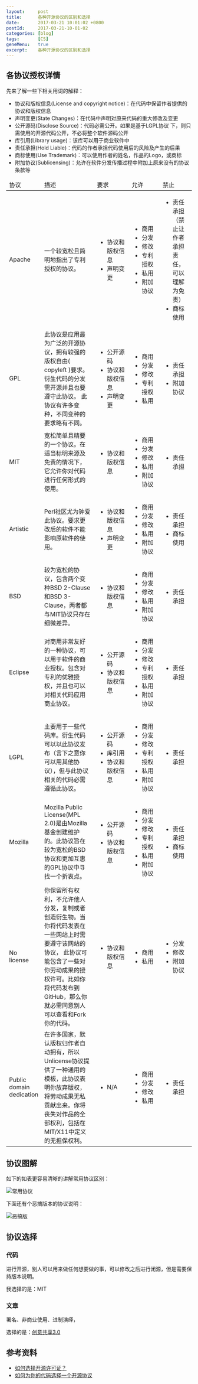 ```yaml
---
layout:     post
title:      各种开源协议的区别和选择
date:       2017-03-21 10:01:02 +0800
postId:     2017-03-21-10-01-02
categories: [blog]
tags:       [CS]
geneMenu:   true
excerpt:    各种开源协议的区别和选择
---
```


## 各协议授权详情

先来了解一些下相关用词的解释：

* 协议和版权信息(License and copyright notice)：在代码中保留作者提供的协议和版权信息
* 声明变更(State Changes)：在代码中声明对原来代码的重大修改及变更
* 公开源码(Disclose Source)：代码必需公开。如果是基于LGPL协议 下，则只需使用的开源代码公开，不必将整个软件源码公开
* 库引用(Library usage)：该库可以用于商业软件中
* 责任承担(Hold Liable)：代码的作者承担代码使用后的风险及产生的后果
* 商标使用(Use Trademark)：可以使用作者的姓名，作品的Logo，或商标
* 附加协议(Sublicensing)：允许在软件分发传播过程中附加上原来没有的协议条款等

<table>
    <thead>
    <tr>
        <td width="14%">协议</td>
        <td width="30%">描述</td>
        <td width="20%">要求</td>
        <td width="18%">允许</td>
        <td width="18%">禁止</td>
    </tr>
    </thead>
    <tbody>
    <tr>
        <td>
            Apache
        </td>
        <td>
            一个较宽松且简明地指出了专利授权的协议。
        </td>
        <td>
            <ul>
                <li>协议和版权信息</li>
                <li>声明变更</li>
            </ul>
        </td>
        <td>
            <ul>
                <li>商用</li>
                <li>分发</li>
                <li>修改</li>
                <li>专利授权</li>
                <li>私用</li>
                <li>附加协议</li>
            </ul>
        </td>
        <td>
            <ul>
                <li>责任承担（禁止让作者承担责任，可以理解为免责）</li>
                <li>商标使用</li>
            </ul>
        </td>
    </tr>
    <tr>
        <td>
            GPL
        </td>
        <td>
            此协议是应用最为广泛的开源协议，拥有较强的版权自由( copyleft )要求。衍生代码的分发需开源并且也要遵守此协议。
            此协议有许多变种，不同变种的要求略有不同。
        </td>
        <td>
            <ul>
                <li>公开源码</li>
                <li>协议和版权信息</li>
                <li>声明变更</li>
            </ul>
        </td>
        <td>
            <ul>
                <li>商用</li>
                <li>分发</li>
                <li>修改</li>
                <li>专利授权</li>
                <li>私用</li>
            </ul>
        </td>
        <td>
            <ul>
                <li>责任承担</li>
                <li>附加协议</li>
            </ul>
        </td>
    </tr>
    <tr>
        <td>
            MIT
        </td>
        <td>
            宽松简单且精要的一个协议。在适当标明来源及免责的情况下，它允许你对代码进行任何形式的使用。
        </td>
        <td>
            <ul>
                <li>协议和版权信息</li>
            </ul>
        </td>
        <td>
            <ul>
                <li>商用</li>
                <li>分发</li>
                <li>修改</li>
                <li>私用</li>
                <li>附加协议</li>
            </ul>
        </td>
        <td>
            <ul>
                <li>责任承担</li>
            </ul>
        </td>
    </tr>
    <tr>
        <td>
            Artistic
        </td>
        <td>
            Perl社区尤为钟爱此协议。要求更改后的软件不能影响原软件的使用。
        </td>
        <td>
            <ul>
                <li>协议和版权信息</li>
                <li>声明变更</li>
            </ul>
        </td>
        <td>
            <ul>
                <li>商用</li>
                <li>分发</li>
                <li>修改</li>
                <li>私用</li>
                <li>附加协议</li>
            </ul>
        </td>
        <td>
            <ul>
                <li>责任承担</li>
                <li>商标使用</li>
            </ul>
        </td>
    </tr>
    <tr>
        <td>
            BSD
        </td>
        <td>
            较为宽松的协议，包含两个变种BSD 2-Clause 和BSD 3-Clause，两者都与MIT协议只存在细微差异。
        </td>
        <td>
            <ul>
                <li>协议和版权信息</li>
            </ul>
        </td>
        <td>
            <ul>
                <li>商用</li>
                <li>分发</li>
                <li>修改</li>
                <li>私用</li>
                <li>附加协议</li>
            </ul>
        </td>
        <td>
            <ul>
                <li>责任承担</li>
            </ul>
        </td>
    </tr>
    <tr>
        <td>
            Eclipse
        </td>
        <td>
            对商用非常友好的一种协议，可以用于软件的商业授权。包含对专利的优雅授权，并且也可以对相关代码应用商业协议。
        </td>
        <td>
            <ul>
                <li>公开源码</li>
                <li>协议和版权信息</li>
            </ul>
        </td>
        <td>
            <ul>
                <li>商用</li>
                <li>分发</li>
                <li>修改</li>
                <li>专利授权</li>
                <li>私用</li>
                <li>附加协议</li>
            </ul>
        </td>
        <td>
            <ul>
                <li>责任承担</li>
            </ul>
        </td>
    </tr>
    <tr>
        <td>
            LGPL
        </td>
        <td>
            主要用于一些代码库。衍生代码可以以此协议发布（言下之意你可以用其他协议），但与此协议相关的代码必需遵循此协议。
        </td>
        <td>
            <ul>
                <li>公开源码</li>
                <li>库引用</li>
                <li>协议和版权信息</li>
            </ul>
        </td>
        <td>
            <ul>
                <li>商用</li>
                <li>分发</li>
                <li>修改</li>
                <li>专利授权</li>
                <li>私用</li>
                <li>附加协议</li>
            </ul>
        </td>
        <td>
            <ul>
                <li>责任承担</li>
            </ul>
        </td>
    </tr>
    <tr>
        <td>
            Mozilla
        </td>
        <td>
            Mozilla Public License(MPL 2.0)是由Mozilla基金创建维护的。此协议旨在较为宽松的BSD协议和更加互惠的GPL协议中寻找一个折衷点。
        </td>
        <td>
            <ul>
                <li>公开源码</li>
                <li>协议和版权信息</li>
            </ul>
        </td>
        <td>
            <ul>
                <li>商用</li>
                <li>分发</li>
                <li>修改</li>
                <li>专利授权</li>
                <li>私用</li>
                <li>附加协议</li>
            </ul>
        </td>
        <td>
            <ul>
                <li>责任承担</li>
                <li>商标使用</li>
            </ul>
        </td>
    </tr>
    <tr>
        <td>
            No license
        </td>
        <td>
            你保留所有权利，不允许他人分发，复制或者创造衍生物。当你将代码发表在一些网站上时需要遵守该网站的协议，
            此协议可能包含了一些对你劳动成果的授权许可。比如你将代码发布到GitHub，那么你就必需同意别人可以查看和Fork你的代码。
        </td>
        <td>
            <ul>
                <li>协议和版权信息</li>
            </ul>
        </td>
        <td>
            <ul>
                <li>商用</li>
                <li>私用</li>
            </ul>
        </td>
        <td>
            <ul>
                <li>分发</li>
                <li>修改</li>
                <li>附加协议</li>
            </ul>
        </td>
    </tr>
    <tr>
        <td>
            Public domain dedication
        </td>
        <td>
            在许多国家，默认版权归作者自动拥有，所以Unlicense协议提供了一种通用的模板，此协议表明你放弃版权，
            将劳动成果无私贡献出来。你将丧失对作品的全部权利，包括在MIT/X11中定义的无担保权利。
        </td>
        <td>
            <ul>
                <li>N/A</li>
            </ul>
        </td>
        <td>
            <ul>
                <li>商用</li>
                <li>分发</li>
                <li>修改</li>
                <li>私用</li>
            </ul>
        </td>
        <td>
            <ul>
                <li>责任承担</li>
            </ul>
        </td>
    </tr>
    </tbody>
</table>

## 协议图解

如下的如表更容易清晰的讲解常用协议区别：

![常用协议](/image/post/2017/03/21/20170321-0101.jpg)


下面还有个恶搞版本的协议说明：

![恶搞版](/image/post/2017/03/21/20170321-0102.png)

## 协议选择

### 代码

进行开源，别人可以用来做任何想要做的事，可以修改之后进行闭源，但是需要保持版本说明。

我选择的是：MIT

### 文章

署名、非商业使用、进制演绎，

选择的是：[创意共享3.0](https://creativecommons.org/licenses/by-nc-nd/3.0/deed.zh)

## 参考资料

* [如何选择开源许可证？](http://www.ruanyifeng.com/blog/2011/05/how_to_choose_free_software_licenses.html)
* [如何为你的代码选择一个开源协议](http://www.cnblogs.com/Wayou/p/how_to_choose_a_license.html)

```java
```
